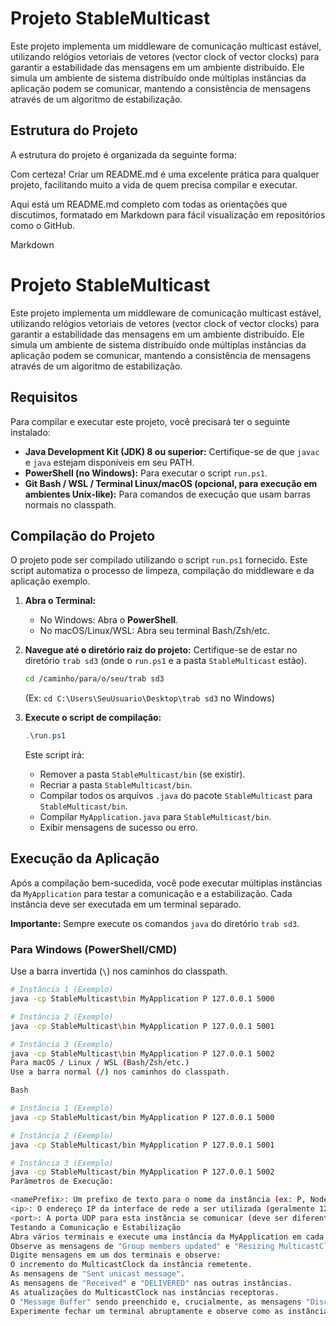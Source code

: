 # Projeto StableMulticast

Este projeto implementa um middleware de comunicação multicast estável, utilizando relógios vetoriais de vetores (vector clock of vector clocks) para garantir a estabilidade das mensagens em um ambiente distribuído. Ele simula um ambiente de sistema distribuído onde múltiplas instâncias da aplicação podem se comunicar, mantendo a consistência de mensagens através de um algoritmo de estabilização.

## Estrutura do Projeto

A estrutura do projeto é organizada da seguinte forma:

Com certeza! Criar um README.md é uma excelente prática para qualquer projeto, facilitando muito a vida de quem precisa compilar e executar.

Aqui está um README.md completo com todas as orientações que discutimos, formatado em Markdown para fácil visualização em repositórios como o GitHub.

Markdown

# Projeto StableMulticast

Este projeto implementa um middleware de comunicação multicast estável, utilizando relógios vetoriais de vetores (vector clock of vector clocks) para garantir a estabilidade das mensagens em um ambiente distribuído. Ele simula um ambiente de sistema distribuído onde múltiplas instâncias da aplicação podem se comunicar, mantendo a consistência de mensagens através de um algoritmo de estabilização.

## Requisitos

Para compilar e executar este projeto, você precisará ter o seguinte instalado:

* **Java Development Kit (JDK) 8 ou superior:** Certifique-se de que `javac` e `java` estejam disponíveis em seu PATH.
* **PowerShell (no Windows):** Para executar o script `run.ps1`.
* **Git Bash / WSL / Terminal Linux/macOS (opcional, para execução em ambientes Unix-like):** Para comandos de execução que usam barras normais no classpath.

## Compilação do Projeto

O projeto pode ser compilado utilizando o script `run.ps1` fornecido. Este script automatiza o processo de limpeza, compilação do middleware e da aplicação exemplo.

1.  **Abra o Terminal:**
    * No Windows: Abra o **PowerShell**.
    * No macOS/Linux/WSL: Abra seu terminal Bash/Zsh/etc.

2.  **Navegue até o diretório raiz do projeto:**
    Certifique-se de estar no diretório `trab sd3` (onde o `run.ps1` e a pasta `StableMulticast` estão).

    ```bash
    cd /caminho/para/o/seu/trab sd3
    ```
    (Ex: `cd C:\Users\SeuUsuario\Desktop\trab sd3` no Windows)

3.  **Execute o script de compilação:**

    ```powershell
    .\run.ps1
    ```

    Este script irá:
    * Remover a pasta `StableMulticast/bin` (se existir).
    * Recriar a pasta `StableMulticast/bin`.
    * Compilar todos os arquivos `.java` do pacote `StableMulticast` para `StableMulticast/bin`.
    * Compilar `MyApplication.java` para `StableMulticast/bin`.
    * Exibir mensagens de sucesso ou erro.

## Execução da Aplicação

Após a compilação bem-sucedida, você pode executar múltiplas instâncias da `MyApplication` para testar a comunicação e a estabilização. Cada instância deve ser executada em um terminal separado.

**Importante:** Sempre execute os comandos `java` do diretório `trab sd3`.

### Para Windows (PowerShell/CMD)

Use a barra invertida (`\`) nos caminhos do classpath.

```bash
# Instância 1 (Exemplo)
java -cp StableMulticast\bin MyApplication P 127.0.0.1 5000

# Instância 2 (Exemplo)
java -cp StableMulticast\bin MyApplication P 127.0.0.1 5001

# Instância 3 (Exemplo)
java -cp StableMulticast\bin MyApplication P 127.0.0.1 5002
Para macOS / Linux / WSL (Bash/Zsh/etc.)
Use a barra normal (/) nos caminhos do classpath.

Bash

# Instância 1 (Exemplo)
java -cp StableMulticast/bin MyApplication P 127.0.0.1 5000

# Instância 2 (Exemplo)
java -cp StableMulticast/bin MyApplication P 127.0.0.1 5001

# Instância 3 (Exemplo)
java -cp StableMulticast/bin MyApplication P 127.0.0.1 5002
Parâmetros de Execução:

<namePrefix>: Um prefixo de texto para o nome da instância (ex: P, Node, Client). O ID numérico real (0, 1, 2...) será atribuído dinamicamente pelo middleware e anexado a este prefixo na saída do console.
<ip>: O endereço IP da interface de rede a ser utilizada (geralmente 127.0.0.1 para testes locais).
<port>: A porta UDP para esta instância se comunicar (deve ser diferente para cada instância que rodar na mesma máquina).
Testando a Comunicação e Estabilização
Abra vários terminais e execute uma instância da MyApplication em cada um, com portas diferentes.
Observe as mensagens de "Group members updated" e "Resizing MulticastClock", indicando a descoberta dinâmica.
Digite mensagens em um dos terminais e observe:
O incremento do MulticastClock da instância remetente.
As mensagens de "Sent unicast message".
As mensagens de "Received" e "DELIVERED" nas outras instâncias.
As atualizações do MulticastClock nas instâncias receptoras.
O "Message Buffer" sendo preenchido e, crucialmente, as mensagens "Discarding stable message" quando a condição de estabilidade é atendida.
Experimente fechar um terminal abruptamente e observe como as instâncias restantes detectam a mudança e ajustam seus MulticastClocks.
